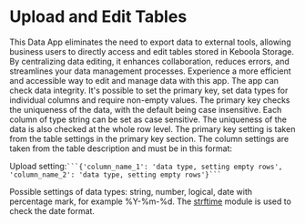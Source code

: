 # Upload and Edit Tables
This Data App eliminates the need to export data to external tools, allowing business users to directly access and edit tables stored in Keboola Storage. By centralizing data editing, it enhances collaboration, reduces errors, and streamlines your data management processes. Experience a more efficient and accessible way to edit and manage data with this app.
The app can check data integrity. It's possible to set the primary key, set data types for individual columns and require non-empty values. The primary key checks the uniqueness of the data, with the default being case insensitive. Each column of type string can be set as case sensitive. The uniqueness of the data is also checked at the whole row level.
The primary key setting is taken from the table settings in the primary key section. The column settings are taken from the table description and must be in this format:

Upload setting:` ```{'column_name_1': 'data type, setting empty rows', 'column_name_2': 'data type, setting empty rows'}``` `

Possible settings of data types: string, number, logical, date with percentage mark, for example %Y-%m-%d. The [strftime](https://strftime.org/) module is used to check the date format.
